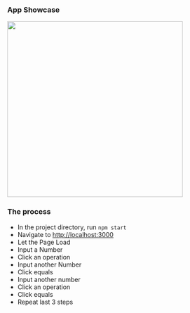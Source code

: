 ### App Showcase

<img src="./github/AppShowcase.gif" width="400">


### The process

- In the project directory, run `npm start`
- Navigate to [http://localhost:3000](http://localhost:3000)
- Let the Page Load
- Input a Number
- Click an operation
- Input another Number
- Click equals
- Input another number
- Click an operation
- Click equals
- Repeat last 3 steps

